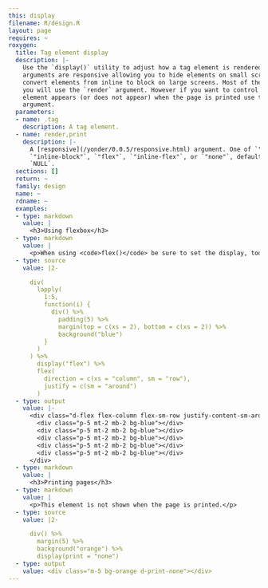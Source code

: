 ```yaml
---
this: display
filename: R/design.R
layout: page
requires: ~
roxygen:
  title: Tag element display
  description: |-
    Use the `display()` utility to adjust how a tag element is rendered. All
    arguments are responsive allowing you to hide elements on small screens or
    convert elements from inline to block on large screens. Most of the time
    you will use the `render` argument. However if you want to control how an
    element appears (or does not appear) when the page is printed use the `print`
    argument.
  parameters:
  - name: .tag
    description: A tag element.
  - name: render,print
    description: |-
      A [responsive](/yonder/0.0.5/responsive.html) argument. One of `"inline"`, `"block"`,
      `"inline-block"`, `"flex"`, `"inline-flex"`, or `"none"`, defaults to
      `NULL`.
  sections: []
  return: ~
  family: design
  name: ~
  rdname: ~
  examples:
  - type: markdown
    value: |
      <h3>Using flexbox</h3>
  - type: markdown
    value: |
      <p>When using <code>flex()</code> be sure to set the display, too.</p>
  - type: source
    value: |2-

      div(
        lapply(
          1:5,
          function(i) {
            div() %>%
              padding(5) %>%
              margin(top = c(xs = 2), bottom = c(xs = 2)) %>%
              background("blue")
          }
        )
      ) %>%
        display("flex") %>%
        flex(
          direction = c(xs = "column", sm = "row"),
          justify = c(sm = "around")
        )
  - type: output
    value: |-
      <div class="d-flex flex-column flex-sm-row justify-content-sm-around">
        <div class="p-5 mt-2 mb-2 bg-blue"></div>
        <div class="p-5 mt-2 mb-2 bg-blue"></div>
        <div class="p-5 mt-2 mb-2 bg-blue"></div>
        <div class="p-5 mt-2 mb-2 bg-blue"></div>
        <div class="p-5 mt-2 mb-2 bg-blue"></div>
      </div>
  - type: markdown
    value: |
      <h3>Printing pages</h3>
  - type: markdown
    value: |
      <p>This element is not shown when the page is printed.</p>
  - type: source
    value: |2-

      div() %>%
        margin(5) %>%
        background("orange") %>%
        display(print = "none")
  - type: output
    value: <div class="m-5 bg-orange d-print-none"></div>
---
```

